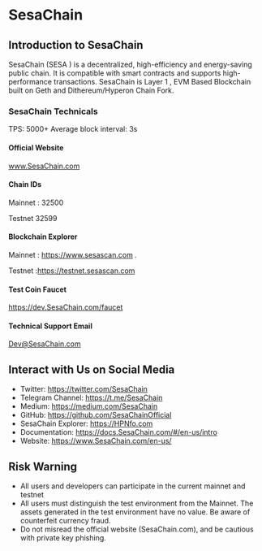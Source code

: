 # SesaChain


## Introduction to SesaChain
SesaChain (SESA ) is a decentralized, high-efficiency and energy-saving public chain. It is compatible with smart contracts and supports high- performance transactions.
SesaChain is Layer 1 , EVM Based Blockchain built on Geth and Dithereum/Hyperon Chain Fork.


### SesaChain Technicals
TPS: 5000+
Average block interval: 3s

#### Official Website
www.SesaChain.com

#### Chain IDs
Mainnet : 32500

Testnet 32599

#### Blockchain Explorer

Mainnet : https://www.sesascan.com .

Testnet :https://testnet.sesascan.com

#### Test Coin Faucet

https://dev.SesaChain.com/faucet


#### Technical Support Email

Dev@SesaChain.com


## Interact with Us on Social Media

- Twitter: https://twitter.com/SesaChain
- Telegram Channel: https://t.me/SesaChain
- Medium: https://medium.com/SesaChain
- GitHub: https://github.com/SesaChainOfficial
- SesaChain Explorer: https://HPNfo.com
- Documentation: https://docs.SesaChain.com/#/en-us/intro
- Website: https://www.SesaChain.com/en-us/


## Risk Warning
- All users and developers can participate in the current mainnet and testnet
- All users must distinguish the test environment from the Mainnet. The assets generated in the test environment have no value. Be aware of counterfeit currency fraud.
- Do not misread the official website (SesaChain.com), and be cautious with private key phishing.